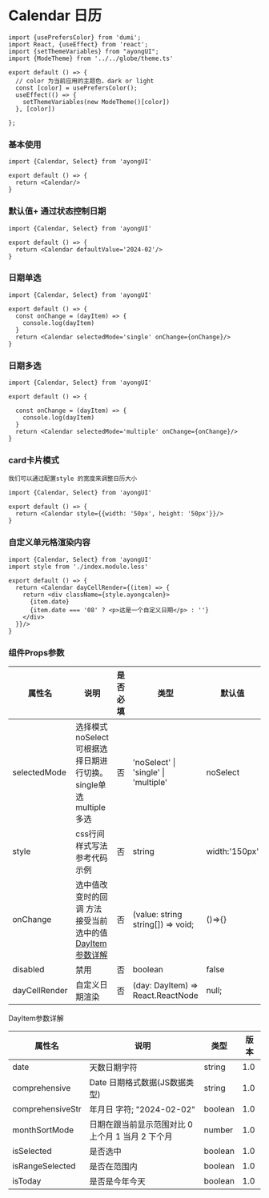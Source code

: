 # Calendar 日历

```tsx  hideCode=true inline=true
import {usePrefersColor} from 'dumi';
import React, {useEffect} from 'react';
import {setThemeVariables} from "ayongUI";
import {ModeTheme} from '../../globe/theme.ts'

export default () => {
  // color 为当前应用的主题色，dark or light
  const [color] = usePrefersColor();
  useEffect(() => {
    setThemeVariables(new ModeTheme()[color])
  }, [color])

};
```

### 基本使用

```tsx
import {Calendar, Select} from 'ayongUI'

export default () => {
  return <Calendar/>
}
```

### 默认值+ 通过状态控制日期

```tsx
import {Calendar, Select} from 'ayongUI'

export default () => {
  return <Calendar defaultValue='2024-02'/>
}
```

### 日期单选

```tsx
import {Calendar, Select} from 'ayongUI'

export default () => {
  const onChange = (dayItem) => {
    console.log(dayItem)
  }
  return <Calendar selectedMode='single' onChange={onChange}/>
}
```

### 日期多选

```tsx
import {Calendar, Select} from 'ayongUI'

export default () => {

  const onChange = (dayItem) => {
    console.log(dayItem)
  }
  return <Calendar selectedMode='multiple' onChange={onChange}/>
}
```

### card卡片模式

`我们可以通过配置style 的宽度来调整日历大小`

```tsx
import {Calendar, Select} from 'ayongUI'

export default () => {
  return <Calendar style={{width: '50px', height: '50px'}}/>
}
```

### 自定义单元格渲染内容

```tsx
import {Calendar, Select} from 'ayongUI'
import style from './index.module.less'

export default () => {
  return <Calendar dayCellRender={(item) => {
    return <div className={style.ayongcalen}>
      {item.date}
      {item.date === '08' ? <p>这是一个自定义日期</p> : ''}
    </div>
  }}/>
}
```

### 组件Props参数

| 属性名             | 说明                                           | 是否必填 | 类型                                      | 默认值                          | 版本     |
| ------------------ |----------------------------------------------|--------|-----------------------------------------|------------------------------|--------|
| selectedMode  | 选择模式 noSelect 可根据选择日期进行切换。single单选  multiple多选 | 否       | 'noSelect' \| 'single' \| 'multiple' | noSelect      | 1.0  |
| style              | css行间样式写法 参考代码示例                             | 否 | string                                  | width:'150px'                | 1.0    |
| onChange           | 选中值改变时的回调 方法接受当前选中的值   [DayItem参数详解](#DayItem)                      | 否 | (value: string  string[]) => void;      | ()=>{}                       | 1.0 |
| disabled           | 禁用                                |   否    | boolean                                 | false                        | 1.0 |
| dayCellRender | 自定义日期渲染             | 否 | (day: DayItem) => React.ReactNode | null;                        |     |

<span id="DayItem">DayItem参数详解</span>

| 属性名           | 说明                                              | 类型    | 版本 |
| ---------------- | ------------------------------------------------- | ------- | ---- |
| date             | 天数日期字符                                      | string  | 1.0  |
| comprehensive    | Date  日期格式数据(JS数据类型)                    | string  | 1.0  |
| comprehensiveStr | 年月日 字符; "2024-02-02"                         | boolean | 1.0  |
| monthSortMode    | 日期在跟当前显示范围对比 0 上个月 1 当月 2 下个月 | number  | 1.0  |
| isSelected       | 是否选中                                          | boolean | 1.0  |
| isRangeSelected  | 是否在范围内                                      | boolean | 1.0  |
| isToday          | 是否是今年今天                                    | boolean | 1.0  |
